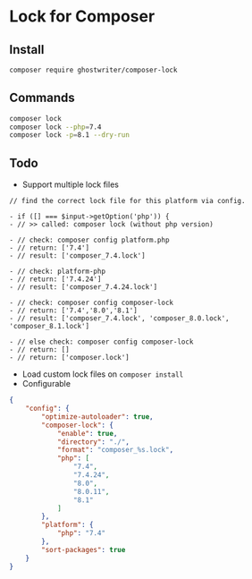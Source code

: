 # Lock for Composer

Install
---

``` bash  
composer require ghostwriter/composer-lock
```

Commands
---

``` bash  
composer lock
composer lock --php=7.4
composer lock -p=8.1 --dry-run
```

Todo
---

- Support multiple lock files

``` text
// find the correct lock file for this platform via config.

- if ([] === $input->getOption('php')) {
- // >> called: composer lock (without php version)

- // check: composer config platform.php
- // return: ['7.4']
- // result: ['composer_7.4.lock']

- // check: platform-php
- // return: ['7.4.24']
- // result: ['composer_7.4.24.lock']

- // check: composer config composer-lock
- // return: ['7.4','8.0','8.1']
- // result: ['composer_7.4.lock', 'composer_8.0.lock', 'composer_8.1.lock']

- // else check: composer config composer-lock
- // return: []
- // return: ['composer.lock']
```

- Load custom lock files on `composer install`
- Configurable

```json
{
    "config": {
        "optimize-autoloader": true,
        "composer-lock": {
            "enable": true,
            "directory": "./",
            "format": "composer_%s.lock",
            "php": [
                "7.4",
                "7.4.24",
                "8.0",
                "8.0.11",
                "8.1"
            ]
        },
        "platform": {
            "php": "7.4"
        },
        "sort-packages": true
    }
}
```
